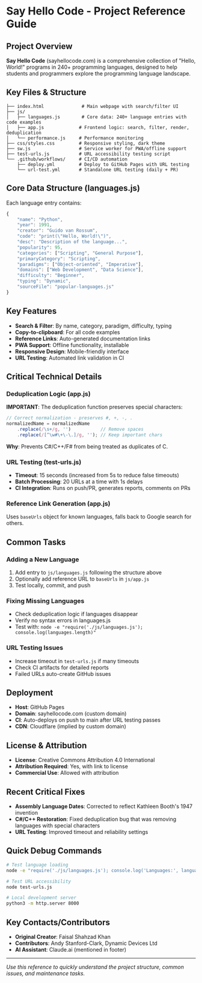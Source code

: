 # Say Hello Code - Project Reference Guide

## Project Overview
**Say Hello Code** (sayhellocode.com) is a comprehensive collection of "Hello, World!" programs in 240+ programming languages, designed to help students and programmers explore the programming language landscape.

## Key Files & Structure
```
├── index.html              # Main webpage with search/filter UI
├── js/
│   ├── languages.js        # Core data: 240+ language entries with code examples
│   ├── app.js             # Frontend logic: search, filter, render, deduplication
│   └── performance.js     # Performance monitoring
├── css/styles.css         # Responsive styling, dark theme
├── sw.js                  # Service worker for PWA/offline support
├── test-urls.js           # URL accessibility testing script
└── .github/workflows/     # CI/CD automation
    ├── deploy.yml         # Deploy to GitHub Pages with URL testing
    └── url-test.yml       # Standalone URL testing (daily + PR)
```

## Core Data Structure (languages.js)
Each language entry contains:
```javascript
{
    "name": "Python",
    "year": 1991,
    "creator": "Guido van Rossum",
    "code": "print(\"Hello, World!\")",
    "desc": "Description of the language...",
    "popularity": 95,
    "categories": ["Scripting", "General Purpose"],
    "primaryCategory": "Scripting",
    "paradigms": ["Object-oriented", "Imperative"],
    "domains": ["Web Development", "Data Science"],
    "difficulty": "Beginner",
    "typing": "Dynamic",
    "sourceFile": "popular-languages.js"
}
```

## Key Features
- **Search & Filter**: By name, category, paradigm, difficulty, typing
- **Copy-to-clipboard**: For all code examples
- **Reference Links**: Auto-generated documentation links
- **PWA Support**: Offline functionality, installable
- **Responsive Design**: Mobile-friendly interface
- **URL Testing**: Automated link validation in CI

## Critical Technical Details

### Deduplication Logic (app.js)
**IMPORTANT**: The deduplication function preserves special characters:
```javascript
// Correct normalization - preserves #, +, -, .
normalizedName = normalizedName
    .replace(/\s+/g, '')           // Remove spaces
    .replace(/[^\w#\+\-\.]/g, ''); // Keep important chars
```
**Why**: Prevents C#/C++/F# from being treated as duplicates of C.

### URL Testing (test-urls.js)
- **Timeout**: 15 seconds (increased from 5s to reduce false timeouts)
- **Batch Processing**: 20 URLs at a time with 1s delays
- **CI Integration**: Runs on push/PR, generates reports, comments on PRs

### Reference Link Generation (app.js)
Uses `baseUrls` object for known languages, falls back to Google search for others.

## Common Tasks

### Adding a New Language
1. Add entry to `js/languages.js` following the structure above
2. Optionally add reference URL to `baseUrls` in `js/app.js`
3. Test locally, commit, and push

### Fixing Missing Languages
- Check deduplication logic if languages disappear
- Verify no syntax errors in languages.js
- Test with: `node -e "require('./js/languages.js'); console.log(languages.length)"`

### URL Testing Issues
- Increase timeout in `test-urls.js` if many timeouts
- Check CI artifacts for detailed reports
- Failed URLs auto-create GitHub issues

## Deployment
- **Host**: GitHub Pages
- **Domain**: sayhellocode.com (custom domain)
- **CI**: Auto-deploys on push to main after URL testing passes
- **CDN**: Cloudflare (implied by custom domain)

## License & Attribution
- **License**: Creative Commons Attribution 4.0 International
- **Attribution Required**: Yes, with link to license
- **Commercial Use**: Allowed with attribution

## Recent Critical Fixes
- **Assembly Language Dates**: Corrected to reflect Kathleen Booth's 1947 invention
- **C#/C++ Restoration**: Fixed deduplication bug that was removing languages with special characters
- **URL Testing**: Improved timeout and reliability settings

## Quick Debug Commands
```bash
# Test language loading
node -e "require('./js/languages.js'); console.log('Languages:', languages.length)"

# Test URL accessibility
node test-urls.js

# Local development server
python3 -m http.server 8000
```

## Key Contacts/Contributors
- **Original Creator**: Faisal Shahzad Khan
- **Contributors**: Andy Stanford-Clark, Dynamic Devices Ltd
- **AI Assistant**: Claude.ai (mentioned in footer)

---
*Use this reference to quickly understand the project structure, common issues, and maintenance tasks.*